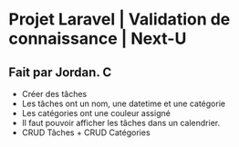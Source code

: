 # Projet Laravel | Validation de connaissance | Next-U
## Fait par Jordan. C

- Créer des tâches
- Les tâches ont un nom, une datetime et une catégorie
- Les catégories ont une couleur assigné
- Il faut pouvoir afficher les tâches dans un calendrier.
- CRUD Tâches + CRUD Catégories
